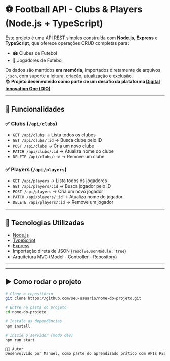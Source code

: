 # ⚽ Football API - Clubs & Players (Node.js + TypeScript)

Este projeto é uma API REST simples construída com **Node.js**, **Express** e **TypeScript**, que oferece operações CRUD completas para:

- 🏟️ Clubes de Futebol
- 🧍 Jogadores de Futebol

Os dados são mantidos **em memória**, importados diretamente de arquivos `.json`, com suporte a leitura, criação, atualização e exclusão.  
📚 **Projeto desenvolvido como parte de um desafio da plataforma [Digital Innovation One (DIO)](https://www.dio.me/)**.

---

## 🚀 Funcionalidades

### ✅ Clubs (`/api/clubs`)
- `GET /api/clubs` → Lista todos os clubes
- `GET /api/clubs/:id` → Busca clube pelo ID
- `POST /api/clubs` → Cria um novo clube
- `PATCH /api/clubs/:id` → Atualiza nome do clube
- `DELETE /api/clubs/:id` → Remove um clube

### ✅ Players (`/api/players`)
- `GET /api/players` → Lista todos os jogadores
- `GET /api/players/:id` → Busca jogador pelo ID
- `POST /api/players` → Cria um novo jogador
- `PATCH /api/players/:id` → Atualiza nome do jogador
- `DELETE /api/players/:id` → Remove um jogador

---

## 🧱 Tecnologias Utilizadas

- [Node.js](https://nodejs.org/)
- [TypeScript](https://www.typescriptlang.org/)
- [Express](https://expressjs.com/)
- Importação direta de JSON (`resolveJsonModule: true`)
- Arquitetura MVC (Model - Controller - Repository)

---


---

## ▶️ Como rodar o projeto

```bash
# Clone o repositório
git clone https://github.com/seu-usuario/nome-do-projeto.git

# Entre na pasta do projeto
cd nome-do-projeto

# Instale as dependências
npm install

# Inicie o servidor (modo dev)
npm run start

👨‍💻 Autor
Desenvolvido por Manuel, como parte do aprendizado prático com APIs REST na DIO (Digital Innovation One).


